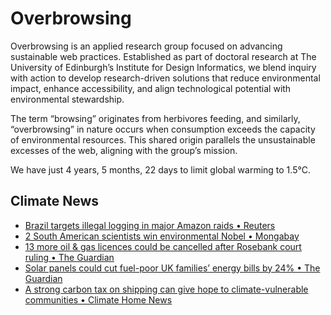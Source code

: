 # Overbrowsing

Overbrowsing is an applied research group focused on advancing sustainable web practices. Established as part of doctoral research at The University of Edinburgh’s Institute for Design Informatics, we blend inquiry with action to develop research-driven solutions that reduce environmental impact, enhance accessibility, and align technological potential with environmental stewardship.

The term “browsing” originates from herbivores feeding, and similarly, “overbrowsing” in nature occurs when consumption exceeds the capacity of environmental resources. This shared origin parallels the unsustainable excesses of the web, aligning with the group’s mission.

<!-- clock-time -->
We have just 4 years, 5 months, 22 days to limit global warming to 1.5°C.
<!-- /clock-time -->

## Climate News
<!-- clock-news -->
- [Brazil targets illegal logging in major Amazon raids • Reuters](https://www.reuters.com/world/americas/brazil-targets-illegal-logging-major-amazon-raids-2025-02-17/ )
- [2 South American scientists win environmental Nobel • Mongabay](https://news.mongabay.com/short-article/2025/02/two-south-american-scientists-win-environmental-nobel/ )
- [13 more oil & gas licences could be cancelled after Rosebank court ruling • The Guardian](https://www.theguardian.com/business/2025/feb/13/thirteen-more-oil-and-gas-licences-could-be-cancelled-after-rosebank-court-ruling )
- [Solar panels could cut fuel-poor UK families’ energy bills by 24% • The Guardian](https://www.theguardian.com/environment/2025/feb/13/solar-panels-could-cut-energy-bills-by-quarter-fuel-poor-uk-families-study )
- [A strong carbon tax on shipping can give hope to climate-vulnerable communities • Climate Home News](https://www.climatechangenews.com/2025/02/13/a-strong-carbon-tax-on-shipping-can-give-hope-to-climate-vulnerable-communities/ )
<!-- /clock-news -->
